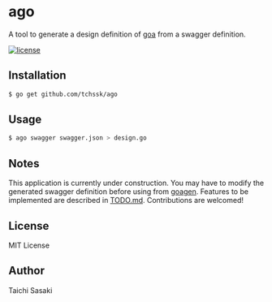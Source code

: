 # ago

A tool to generate a design definition of [goa](https://github.com/goadesign/goa) from a swagger definition.

[![license](https://img.shields.io/github/license/tchssk/ago.svg)]()


## Installation

```sh
$ go get github.com/tchssk/ago
```

## Usage

```sh
$ ago swagger swagger.json > design.go
```

## Notes

This application is currently under construction. You may have to modify the generated swagger definition before using from [goagen](https://github.com/goadesign/goa/goagen). Features to be implemented are described in [TODO.md](TODO.md). Contributions are welcomed!

## License

MIT License

## Author

Taichi Sasaki
